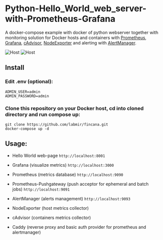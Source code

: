 Python-Hello_World_web_server-with-Prometheus-Grafana
========

A docker-compose example with docker of python webserver together with monitoring solution for Docker hosts and containers with [Prometheus](https://prometheus.io/), [Grafana](http://grafana.org/), [cAdvisor](https://github.com/google/cadvisor),
[NodeExporter](https://github.com/prometheus/node_exporter) and alerting with [AlertManager](https://github.com/prometheus/alertmanager).  



![Host](https://raw.githubusercontent.com/labmir/fincana/master/pics/scrn0.png)
![Host](https://raw.githubusercontent.com/labmir/fincana/master/pics/scrn1.png)

## Install

### Edit .env (optional):
```
ADMIN_USER=admin  
ADMIN_PASSWORD=admin
```

### Clone this repository on your Docker host, cd into cloned directory and run compose up:

```
git clone https://github.com/labmir/fincana.git 
docker-compose up -d
```


## Usage:

* Hello World web-page `http://localhost:8001`
* Grafana (visualize metrics) `http://localhost:3000`
* Prometheus (metrics database) `http://localhost:9090`

* Prometheus-Pushgateway (push acceptor for ephemeral and batch jobs) `http://localhost:9091`
* AlertManager (alerts management) `http://localhost:9093`
* NodeExporter (host metrics collector)
* cAdvisor (containers metrics collector)
* Caddy (reverse proxy and basic auth provider for prometheus and alertmanager)


